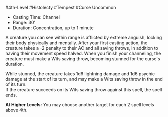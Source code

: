 #4th-Level #Histolecty #Tempest #Curse
Uncommon
 
- Casting Time: Channel
- Range: 30'
- Duration: Concentration, up to 1 minute  

A creature you can see within range is afflicted by extreme anguish, locking their body physically and mentally. After your first casting action, the creature takes a -2 penalty to their AC and all saving throws, in addition to having their movement speed halved. When you finish your channeling, the creature must make a Wits saving throw, becoming stunned for the curse's duration. 

While stunned, the creature takes 1d6 lightning damage and 1d6 psychic damage at the start of its turn, and may make a Wits saving throw in the end of its turn.  
If the creature succeeds on its Wits saving throw against this spell, the spell ends.
 
**At Higher Levels:** You may choose another target for each 2 spell levels above 4th.